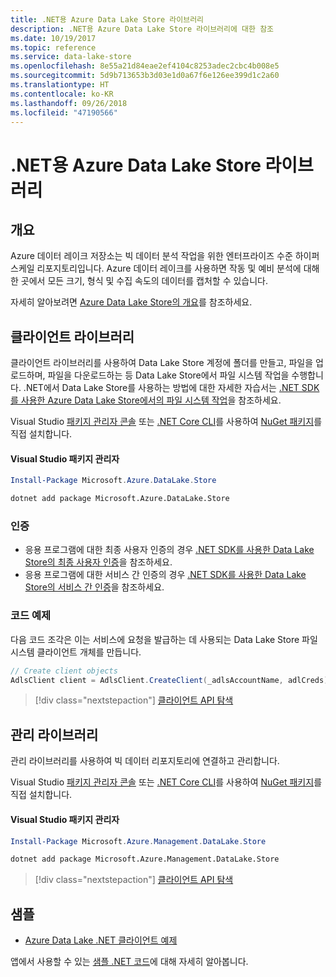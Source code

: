 ```yaml
---
title: .NET용 Azure Data Lake Store 라이브러리
description: .NET용 Azure Data Lake Store 라이브러리에 대한 참조
ms.date: 10/19/2017
ms.topic: reference
ms.service: data-lake-store
ms.openlocfilehash: 8e55a21d84eae2ef4104c8253adec2cbc4b008e5
ms.sourcegitcommit: 5d9b713653b3d03e1d0a67f6e126ee399d1c2a60
ms.translationtype: HT
ms.contentlocale: ko-KR
ms.lasthandoff: 09/26/2018
ms.locfileid: "47190566"
---
```

# <a name="azure-data-lake-store-libraries-for-net"></a>.NET용 Azure Data Lake Store 라이브러리

## <a name="overview"></a>개요

Azure 데이터 레이크 저장소는 빅 데이터 분석 작업을 위한 엔터프라이즈 수준 하이퍼 스케일 리포지토리입니다. Azure 데이터 레이크를 사용하면 작동 및 예비 분석에 대해 한 곳에서 모든 크기, 형식 및 수집 속도의 데이터를 캡처할 수 있습니다.

자세히 알아보려면 [Azure Data Lake Store의 개요](/azure/data-lake-store/data-lake-store-overview)를 참조하세요.

## <a name="client-library"></a>클라이언트 라이브러리

클라이언트 라이브러리를 사용하여 Data Lake Store 계정에 폴더를 만들고, 파일을 업로드하며, 파일을 다운로드하는 등 Data Lake Store에서 파일 시스템 작업을 수행합니다.  .NET에서 Data Lake Store를 사용하는 방법에 대한 자세한 자습서는 [.NET SDK를 사용한 Azure Data Lake Store에서의 파일 시스템 작업](/azure/data-lake-store/data-lake-store-data-operations-net-sdk)을 참조하세요.

Visual Studio [패키지 관리자 콘솔][PackageManager] 또는 [.NET Core CLI][DotNetCLI]를 사용하여 [NuGet 패키지](https://www.nuget.org/packages/Microsoft.Azure.Management.DataLake.Store)를 직접 설치합니다.

#### <a name="visual-studio-package-manager"></a>Visual Studio 패키지 관리자

```powershell
Install-Package Microsoft.Azure.DataLake.Store
```

```bash
dotnet add package Microsoft.Azure.DataLake.Store
```
### <a name="authentication"></a>인증

* 응용 프로그램에 대한 최종 사용자 인증의 경우 [.NET SDK를 사용한 Data Lake Store의 최종 사용자 인증](/azure/data-lake-store/data-lake-store-end-user-authenticate-net-sdk)을 참조하세요.
* 응용 프로그램에 대한 서비스 간 인증의 경우 [.NET SDK를 사용한 Data Lake Store의 서비스 간 인증](/azure/data-lake-store/data-lake-store-service-to-service-authenticate-net-sdk)을 참조하세요.

### <a name="code-example"></a>코드 예제

다음 코드 조각은 이는 서비스에 요청을 발급하는 데 사용되는 Data Lake Store 파일 시스템 클라이언트 개체를 만듭니다.

```csharp
// Create client objects
AdlsClient client = AdlsClient.CreateClient(_adlsAccountName, adlCreds);
```

> [!div class="nextstepaction"]
> [클라이언트 API 탐색](/dotnet/api/overview/azure/datalakestore/client)


## <a name="management-library"></a>관리 라이브러리

관리 라이브러리를 사용하여 빅 데이터 리포지토리에 연결하고 관리합니다.

Visual Studio [패키지 관리자 콘솔][PackageManager] 또는 [.NET Core CLI][DotNetCLI]를 사용하여 [NuGet 패키지](https://www.nuget.org/packages/Microsoft.Azure.Management.DataLake.Store)를 직접 설치합니다.

#### <a name="visual-studio-package-manager"></a>Visual Studio 패키지 관리자

```powershell
Install-Package Microsoft.Azure.Management.DataLake.Store
```

```bash
dotnet add package Microsoft.Azure.Management.DataLake.Store
```

> [!div class="nextstepaction"]
> [클라이언트 API 탐색](/dotnet/api/overview/azure/datalakestore/management)


## <a name="samples"></a>샘플

* [Azure Data Lake .NET 클라이언트 예제](https://azure.microsoft.com/resources/samples/data-lake-dotnet-client/)

앱에서 사용할 수 있는 [샘플 .NET 코드](https://azure.microsoft.com/resources/samples/?platform=dotnet)에 대해 자세히 알아봅니다.

[PackageManager]: https://docs.microsoft.com/nuget/tools/package-manager-console
[DotNetCLI]: https://docs.microsoft.com/dotnet/core/tools/dotnet-add-package
